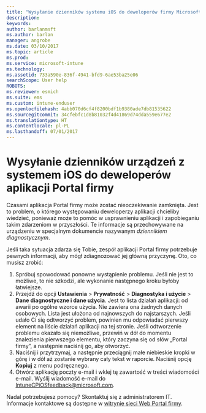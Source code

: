 ```yaml
---
title: "Wysyłanie dzienników systemu iOS do deweloperów firmy Microsoft | Dokumentacja firmy Microsoft"
description: 
keywords: 
author: barlanmsft
ms.author: barlan
manager: angrobe
ms.date: 03/10/2017
ms.topic: article
ms.prod: 
ms.service: microsoft-intune
ms.technology: 
ms.assetid: 733a590e-836f-4941-bfd9-6ae53ba25e06
searchScope: User help
ROBOTS: 
ms.reviewer: esmich
ms.suite: ems
ms.custom: intune-enduser
ms.openlocfilehash: 4abb070d6cf4f8200bdf1b9380ade7db81535622
ms.sourcegitcommit: 34cfebfc1d8b81032f4d41869d74dda559e677e2
ms.translationtype: HT
ms.contentlocale: pl-PL
ms.lasthandoff: 07/01/2017
---
```

# <a name="send-logs-to-the-company-portal-developers-for-ios-devices"></a>Wysyłanie dzienników urządzeń z systemem iOS do deweloperów aplikacji Portal firmy

Czasami aplikacja Portal firmy może zostać nieoczekiwanie zamknięta. Jest to problem, o którego występowaniu deweloperzy aplikacji chcieliby wiedzieć, ponieważ może to pomóc w usprawnieniu aplikacji i zapobieganiu takim zdarzeniom w przyszłości. Te informacje są przechowywane na urządzeniu w specjalnym dokumencie nazywanym _dziennikiem diagnostycznym_.

Jeśli taka sytuacja zdarza się Tobie, zespół aplikacji Portal firmy potrzebuje pewnych informacji, aby mógł zdiagnozować jej główną przyczynę. Oto, co musisz zrobić:

1.  Spróbuj spowodować ponowne wystąpienie problemu. Jeśli nie jest to możliwe, to nie szkodzi, ale wykonanie następnego kroku byłoby łatwiejsze.
2.  Przejdź do opcji __Ustawienia__ > __Prywatność__ > __Diagnostyka i użycie__ > __Dane diagnostyczne i dane użycia__. Jest to lista działań aplikacji: od awarii po ogólne wzorce użycia. Nie zawiera ona żadnych danych osobowych. Lista jest ułożona od najnowszych do najstarszych. Jeśli udało Ci się odtworzyć problem, powinien mu odpowiadać pierwszy element na liście działań aplikacji na tej stronie. Jeśli odtworzenie problemu okazało się niemożliwe, przewiń w dół do momentu znalezienia pierwszego elementu, który zaczyna się od słów „Portal firmy”, a następnie naciśnij go, aby otworzyć.
3.  Naciśnij i przytrzymaj, a następnie przeciągnij małe niebieskie kropki w górę i w dół aż zostanie wybrany cały tekst w raporcie. Naciśnij opcję __Kopiuj__ z menu podręcznego.
4.  Otwórz aplikację poczty e-mail i wklej tę zawartość w treści wiadomości e-mail. Wyślij wiadomość e-mail do <a href="mailto:IntuneCPiOSfeedback@microsoft.com?subject=My Company Portal App Closed Unexpectedly&body=Press and hold, then paste your copied Company Portal app logs here.">IntuneCPiOSfeedback@microsoft.com</a>.

Nadal potrzebujesz pomocy? Skontaktuj się z administratorem IT. Informacje kontaktowe są dostępne w [witrynie sieci Web Portal firmy](http://portal.manage.microsoft.com).
